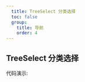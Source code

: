 ```yaml
---
  title: TreeSelect 分类选择
  toc: false
  group: 
    title: 导航
    order: 4
---
```


## TreeSelect 分类选择

代码演示:

<code src="./demo/basic.jsx" ></code>

<API></API>
